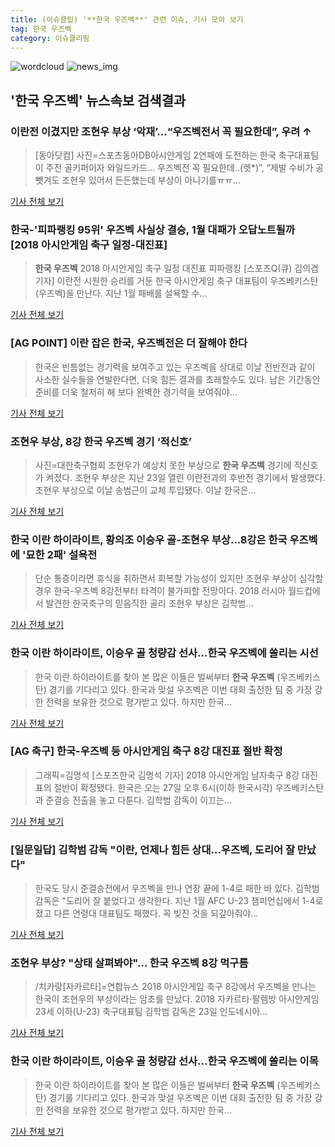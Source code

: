 ```yaml
---
title: (이슈클립) '**한국 우즈벡**' 관련 이슈, 기사 모아 보기
tag: 한국 우즈벡
category: 이슈클리핑
---
```

![wordcloud](https://s3.ap-northeast-2.amazonaws.com/lyrics101-wordcloud/2018-08-24-1535069297.png)
![news_img](https://user-images.githubusercontent.com/42597476/44507050-1206f400-a6e4-11e8-8d98-7ffbfebb353f.png)
## **'**한국 우즈벡**'** 뉴스속보 검색결과
### 이란전 이겼지만 조현우 부상 ‘악재’…“우즈벡전서 꼭 필요한데”, 우려 ↑

>[동아닷컴] 사진=스포츠동아DB아시안게임 2연패에 도전하는 한국 축구대표팀이 주전 골키퍼이자 와일드카드... 우즈벡전 꼭 필요한데..(렛*)”, “제발 수비가 공 뺏겨도 조현우 있어서 든든했는데 부상이 아니기를ㅠㅠ...

<a href="http://news.donga.com/3/all/20180824/91655308/2" target="_blank">기사 전체 보기</a>

### 한국-'피파랭킹 95위' 우즈벡 사실상 결승, 1월 대패가 오답노트될까 [2018 아시안게임 축구 일정-대진표]

>**한국 우즈벡** 2018 아시안게임 축구 일정 대진표 피파랭킹 [스포츠Q(큐) 김의겸 기자] 이란전 시원한 승리를 거둔 한국 아시안게임 축구 대표팀이 우즈베키스탄(우즈벡)을 만난다.  지난 1월 패배를 설욕할 수...

<a href="http://www.sportsq.co.kr/news/articleView.html?idxno=299872" target="_blank">기사 전체 보기</a>

### [AG POINT] 이란 잡은 한국, 우즈벡전은 더 잘해야 한다

>한국은 빈틈없는 경기력을 보여주고 있는 우즈벡을 상대로 이날 전반전과 같이 사소한 실수들을 연발한다면, 더욱 힘든 결과를 초래할수도 있다. 남은 기간동안 준비를 더욱 철저히 해 보다 완벽한 경기력을 보여줘야...

<a href="http://www.interfootball.co.kr/news/articleView.html?idxno=235724" target="_blank">기사 전체 보기</a>

### 조현우 부상, 8강 **한국 우즈벡** 경기 ‘적신호’

>사진=대한축구협회 조현우가 예상치 못한 부상으로 **한국 우즈벡** 경기에 적신호가 켜졌다. 조현우 부상은 지난 23일 열린 이란전과의 후반전 경기에서 발생했다. 조현우 부상으로 이날 송범근이 교체 투입됐다. 이날 한국은...

<a href="http://www.gukjenews.com/news/articleView.html?idxno=979917" target="_blank">기사 전체 보기</a>

### 한국 이란 하이라이트, 황의조 이승우 골-조현우 부상...8강은 **한국 우즈벡**에 '묘한 2패' 설욕전

>단순 통증이라면 휴식을 취하면서 회복할 가능성이 있지만 조현우 부상이 심각할 경우 한국-우즈벡 8강전부터 타격이 불가피할 전망이다. 2018 러시아 월드컵에서 발견한 한국축구의 믿음직한 골리 조현우 부상은 김학범...

<a href="http://www.updownnews.co.kr/news/articleView.html?idxno=96059" target="_blank">기사 전체 보기</a>

### 한국 이란 하이라이트, 이승우 골 청량감 선사...**한국 우즈벡**에 쏠리는 시선

>한국 이란 하이라이트를 찾아 본 많은 이들은 벌써부터 **한국 우즈벡** (우즈베키스탄) 경기를 기다리고 있다. 한국과 맞설 우즈벡은 이번 대회 출전한 팀 중 가장 강한 전력을 보유한 것으로 평가받고 있다. 하지만 한국...

<a href="http://www.webdaily.co.kr/view.php?ud=2018082407072414416a28b45db0_7" target="_blank">기사 전체 보기</a>

### [AG 축구] 한국-우즈벡 등 아시안게임 축구 8강 대진표 절반 확정

>그래픽=김명석 [스포츠한국 김명석 기자] 2018 아시안게임 남자축구 8강 대진표의 절반이 확정됐다. 한국은 오는 27일 오후 6시(이하 한국시각) 우즈베키스탄과 준결승 진출을 놓고 다툰다. 김학범 감독이 이끄는...

<a href="http://sports.hankooki.com/lpage/soccer/201808/sp2018082400085498040.htm" target="_blank">기사 전체 보기</a>

### [일문일답] 김학범 감독 "이란, 언제나 힘든 상대…우즈벡, 도리어 잘 만났다"

>한국도 당시 준결승전에서 우즈벡을 만나 연장 끝에 1-4로 패한 바 있다. 김학범 감독은 "도리어 잘 붙었다고 생각한다. 지난 1월 AFC U-23 챔피언십에서 1-4로 졌고 다른 연령대 대표팀도 패했다. 꼭 빚진 것을 되갚아줘야...

<a href="http://news1.kr/articles/?3406942" target="_blank">기사 전체 보기</a>

### 조현우 부상? "상태 살펴봐야"… **한국 우즈벡** 8강 먹구름

>/치카랑[자카르타]=연합뉴스 2018 아시안게임 축구 8강에서 우즈벡을 만나는 한국이 조현우의 부상이라는 암초를 만났다. 2018 자카르타·팔렘방 아시안게임 23세 이하(U-23) 축구대표팀 김학범 감독은 23일 인도네시아...

<a href="http://www.kyeongin.com/main/view.php?key=20180824010007693" target="_blank">기사 전체 보기</a>

### 한국 이란 하이라이트, 이승우 골 청량감 선사...**한국 우즈벡**에 쏠리는 이목

>한국 이란 하이라이트를 찾아 본 많은 이들은 벌써부터 **한국 우즈벡** (우즈베키스탄) 경기를 기다리고 있다. 한국과 맞설 우즈벡은 이번 대회 출전한 팀 중 가장 강한 전력을 보유한 것으로 평가받고 있다. 하지만 한국...

<a href="http://www.lawissue.co.kr/view.php?ud=2018082407164159056a28b45db0_12" target="_blank">기사 전체 보기</a>


